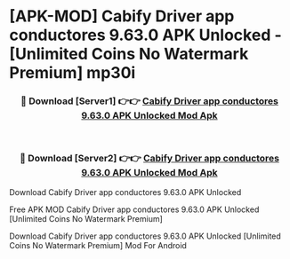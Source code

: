 # [APK-MOD] Cabify Driver  app conductores 9.63.0 APK Unlocked - [Unlimited Coins No Watermark Premium] mp30i



<div align="center">
<h3>🔴 Download [Server1] 👉👉 <a href="https://momento.my/?title=Cabify_Driver__app_conductores_9.63.0_APK_Unlocked">Cabify Driver  app conductores 9.63.0 APK Unlocked Mod Apk</a></h3><br>

<h3>🔴 Download [Server2] 👉👉 <a href="https://momento.my/?title=Cabify_Driver__app_conductores_9.63.0_APK_Unlocked">Cabify Driver  app conductores 9.63.0 APK Unlocked Mod Apk</a></h3>
</div>



Download Cabify Driver  app conductores 9.63.0 APK Unlocked 

Free APK MOD Cabify Driver  app conductores 9.63.0 APK Unlocked [Unlimited Coins No Watermark Premium]

Download Cabify Driver  app conductores 9.63.0 APK Unlocked [Unlimited Coins No Watermark Premium] Mod For Android
